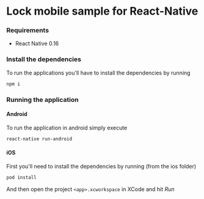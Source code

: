 # Lock mobile sample for React-Native

### Requirements

- React Native 0.16

### Install the dependencies

To run the applications you'll have to install the dependencies by running

```bash
npm i
```

### Running the application 

#### Android

To run the application in android simply execute

```bash
react-native run-android
```

#### iOS

First you'll need to install the dependencies by running (from the ios folder)

```bash
pod install
```

And then open the project `<app>.xcworkspace` in XCode and hit *Run*
